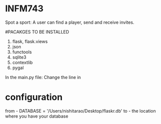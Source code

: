 INFM743
=======
Spot a sport:
A user can find a player, send and receive invites.


#PACAKGES TO BE INSTALLED
1) flask, flask.views
2) json
3) functools
4) sqlite3
5) contextlib
6) pygal

In the main.py file:
Change the line in
# configuration
from - DATABASE = '/Users/nishitarao/Desktop/flaskr.db'
to - the location where you have your database
